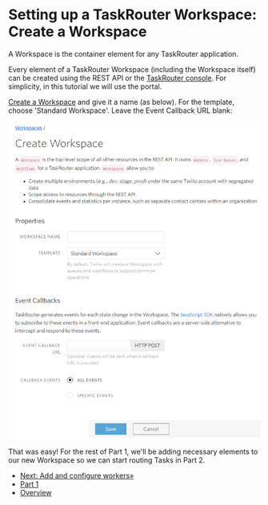 # Setting up a TaskRouter Workspace: Create a Workspace

A Workspace is the container element for any TaskRouter application.

Every element of a TaskRouter Workspace (including the Workspace itself) can be created using the REST API or the [TaskRouter console](https://www.twilio.com/console/taskrouter/dashboard). For simplicity, in this tutorial we will use the portal.

[Create a Workspace](https://www.twilio.com/console/taskrouter/workspaces) and give it a name (as below). For the template, choose 'Standard Workspace'. Leave the Event Callback URL blank:

![create - workspace](./images/create_workspace.png)

That was easy! For the rest of Part 1, we'll be adding necessary elements to our new Workspace so we can start routing Tasks in Part 2.

- [Next: Add and configure workers»](part1-b-configure-workers.md)
- [Part 1](part1.md)
- [Overview](../overview.md)
